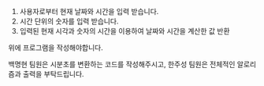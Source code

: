 1. 사용자로부터 현재 날짜와 시간을 입력 받습니다.
2. 시간 단위의 숫자를 입력 받습니다.
3. 입력된 현재 시각과 숫자의 시간을 이용하여 날짜와 시간을 계산한 값 반환

위에 프로그램을 작성해야합니다.

백명현 팀원은 시분초를 변환하는 코드를 작성해주시고, 한주성 팀원은 전체적인 알로리즘과 출력을 부탁드립니다.
